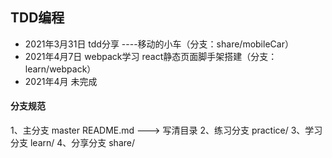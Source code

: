 ## TDD编程

- 2021年3月31日 tdd分享 ----移动的小车（分支：share/mobileCar）
- 2021年4月7日 webpack学习 react静态页面脚手架搭建（分支：learn/webpack）
- 2021年4月 未完成 


#### 分支规范
1、主分支     master    README.md ---> 写清目录
2、练习分支   practice/
3、学习分支   learn/
4、分享分支   share/
